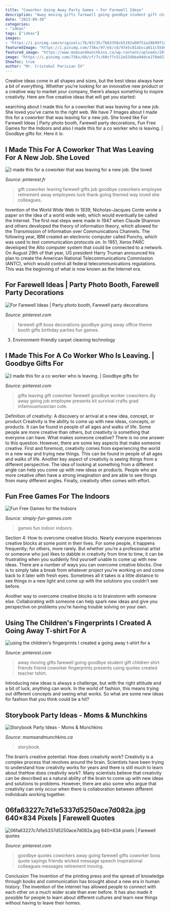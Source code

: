 ```yaml
---
title: "Coworker Going Away Party Games ~ For Farewell Ideas"
description: "Away moving gifts farewell going goodbye student gift children shirt friends friend coworker fingerprints presents using quotes created teacher tshirt"
date: "2023-09-30"
categories:
- "ideas"
tags: ["ideas"]
images:
- "https://i.pinimg.com/originals/7b/63/35/7b63358cb5192a90f51a28b99f1c735f.jpg"
featuredImage: "https://i.pinimg.com/736x/97/e5/c8/97e5c81abcca011c55de444e56636ba7--goodbye-quotes-for-coworkers-good-bye-gifts-for-coworkers.jpg"
featured_image: "https://www.momsandmunchkins.ca/wp-content/uploads/2013/10/storybook-party-ideas-slider.jpg"
image: "https://i.pinimg.com/736x/60/cf/7c/60cf7c511e534bba94dce278e0231759.jpg"
ShowToc: true
author: "Mr. Cristobal Parisian IV"
---
```



Creative ideas come in all shapes and sizes, but the best ideas always have a bit of everything. Whether you’re looking for an innovative new product or a creative way to market your company, there’s always something to inspire creativity. Here are five creative ideas that will get you started: 

	

		
searching about I made this for a coworker that was leaving for a new job. She loved you've came to the right web. We have 7 Images about I made this for a coworker that was leaving for a new job. She loved like For Farewell Ideas | Party photo booth, Farewell party decorations, Fun Free Games for the Indoors and also I made this for a co worker who is leaving. | Goodbye gifts for. Here it is:
		
    
## I Made This For A Coworker That Was Leaving For A New Job. She Loved

<img loading=lazy src="https://i.pinimg.com/736x/fa/85/95/fa8595a2235a32d4bb8f2692247711da.jpg" onerror="this.onerror=null;this.src='https://tse2.mm.bing.net/th?id=OIP.YYqXFJJVP3PY6JRTUkI2dAHaNK&amp;pid=15.1';" alt="I made this for a coworker that was leaving for a new job. She loved">

_Source: pinterest.fr_

>gift coworker leaving farewell gifts job goodbye coworkers employee retirement away employees luck thank going themed way loved she colleagues. 

	

Invention of the World Wide Web
In 1839, Nicholas-Jacques Conte wrote a paper on the idea of a world wide web, which would eventually be called the Internet. The first real steps were made in 1947 when Claude Shannon and others developed the theory of information theory, which allowed for the Transmission of Information over Communications Channels. The following year, IBM created an electronic computer called Punchy, which was used to test communication protocols on. In 1951, Xerox PARC developed the Alto computer system that could be connected to a network. On August 29th of that year, US president Harry Truman announced his plan to create the American National Telecommunications Commission (ANTC), which would control all federal telecommunications regulations. This was the beginning of what is now known as the Internet era.

    
## For Farewell Ideas | Party Photo Booth, Farewell Party Decorations

<img loading=lazy src="https://i.pinimg.com/736x/60/cf/7c/60cf7c511e534bba94dce278e0231759.jpg" onerror="this.onerror=null;this.src='https://tse1.mm.bing.net/th?id=OIP.jcyzm3r8NOQu121MUTSG6wHaJ3&amp;pid=15.1';" alt="For Farewell Ideas | Party photo booth, Farewell party decorations">

_Source: pinterest.com_

>farewell gift boss decorations goodbye going away office theme booth gifts birthday parties fun games. 

	

3. Environment-friendly carpet cleaning technology 

    
## I Made This For A Co Worker Who Is Leaving. | Goodbye Gifts For

<img loading=lazy src="https://i.pinimg.com/736x/f0/5e/27/f05e272cbb60a242a1acafa1029755d1--goodbye-gifts-work-gifts.jpg" onerror="this.onerror=null;this.src='https://tse4.mm.bing.net/th?id=OIP.mB23rXIbiRFkaSJlHY3BFAHaJ3&amp;pid=15.1';" alt="I made this for a co worker who is leaving. | Goodbye gifts for">

_Source: pinterest.com_

>gifts leaving gift coworker farewell goodbye worker coworkers diy away going job employee presents kit survival crafts grad infamousmusician cute. 

	

Definition of creativity: A discovery or arrival at a new idea, concept, or product
Creativity is the ability to come up with new ideas, concepts, or products. It can be found in people of all ages and walks of life. Some people are more creative than others, but creativity is something that everyone can have. What makes someone creative? There is no one answer to this question. However, there are some key aspects that make someone creative. First and foremost, creativity comes from experiencing the world in a new way and trying new things. This can be found in people of all ages and walks of life. Another key aspect of creativity is seeing things from a different perspective. The idea of looking at something from a different angle can help you come up with new ideas or products. People who are more creative often have a strong imagination and are able to see things from many different angles. Finally, creativity often comes with effort.

    
## Fun Free Games For The Indoors

<img loading=lazy src="https://simply-fun-games.com/wp-content/uploads/2017/10/Indoor-Group-Games.jpg" onerror="this.onerror=null;this.src='https://tse3.mm.bing.net/th?id=OIP.NqWWuqDtqulW8qQPfdANHQHaE8&amp;pid=15.1';" alt="Fun Free Games for the Indoors">

_Source: simply-fun-games.com_

>games fun indoor indoors. 

	

Section 4: How to overcome creative blocks.
Nearly everyone experiences creative blocks at some point in their lives. For some people, it happens frequently; for others, more rarely. But whether you’re a professional artist or someone who just likes to dabble in creativity from time to time, it can be frustrating when you suddenly find yourself unable to come up with new ideas.
There are a number of ways you can overcome creative blocks. One is to simply take a break from whatever project you’re working on and come back to it later with fresh eyes. Sometimes all it takes is a little distance to see things in a new light and come up with the solutions you couldn’t see before.

Another way to overcome creative blocks is to brainstorm with someone else. Collaborating with someone can help spark new ideas and give you perspective on problems you’re having trouble solving on your own.

    
## Using The Children&#039;s Fingerprints I Created A Going Away T-shirt For A

<img loading=lazy src="https://i.pinimg.com/originals/7b/63/35/7b63358cb5192a90f51a28b99f1c735f.jpg" onerror="this.onerror=null;this.src='https://tse4.mm.bing.net/th?id=OIP.Ibq3isej6pzfHM3tirb_6wHaJ4&amp;pid=15.1';" alt="using the children&#039;s fingerprints I created a going away t-shirt for a">

_Source: pinterest.com_

>away moving gifts farewell going goodbye student gift children shirt friends friend coworker fingerprints presents using quotes created teacher tshirt. 

	

Introducing new ideas is always a challenge, but with the right attitude and a bit of luck, anything can work. In the world of fashion, this means trying out different concepts and seeing what works. So what are some new ideas for fashion that you think could be a hit?

    
## Storybook Party Ideas - Moms &amp; Munchkins

<img loading=lazy src="https://www.momsandmunchkins.ca/wp-content/uploads/2013/10/storybook-party-ideas-slider.jpg" onerror="this.onerror=null;this.src='https://tse4.mm.bing.net/th?id=OIP.q3LDl5iHbgWTxmc6afACMgHaEL&amp;pid=15.1';" alt="Storybook Party Ideas - Moms &amp; Munchkins">

_Source: momsandmunchkins.ca_

>storybook. 

	

The brain’s creative potential: How does creativity work?
Creativity is a complex process that revolves around the brain. Scientists have been trying to understand how creativity works for years and there is still much to learn about theHow does creativity work?. Many scientists believe that creativity can be described as a natural ability of the brain to come up with new ideas and solutions to problems. However, there are also some who argue that creativity can only occur when there is collaboration between different individuals working together.

    
## 06fa63227c7d1e5337d5250ace7d082a.jpg 640×834 Pixels | Farewell Quotes

<img loading=lazy src="https://i.pinimg.com/736x/97/e5/c8/97e5c81abcca011c55de444e56636ba7--goodbye-quotes-for-coworkers-good-bye-gifts-for-coworkers.jpg" onerror="this.onerror=null;this.src='https://tse1.mm.bing.net/th?id=OIP.pLAF_JEjUcwV8dnsvdTFZgHaJp&amp;pid=15.1';" alt="06fa63227c7d1e5337d5250ace7d082a.jpg 640×834 pixels | Farewell quotes">

_Source: pinterest.com_

>goodbye quotes coworkers away going farewell gifts coworker boss quote sayings friends wicked message speech inspirational colleagues messages retirement moving. 

	

Conclusion
The invention of the printing press and the spread of knowledge through books and communication has brought about a new era in human history. The invention of the internet has allowed people to connect with each other on a much wider scale than ever before. It has also made it possible for people to learn about different cultures and learn new things without having to leave their homes.

